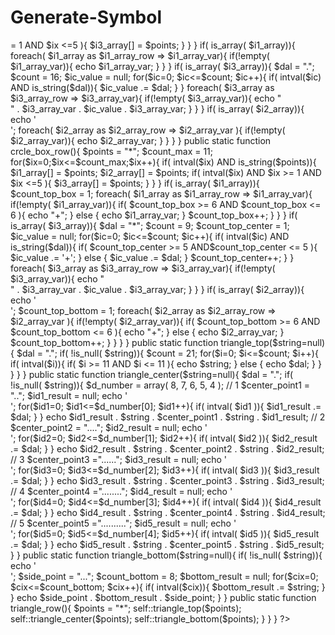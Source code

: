 Generate-Symbol
===============
<?php
if( !class_exists( 'SYMBOLS' ) ){
    
    class SYMBOLS{
        
        public static function crcle_row(){
            $points = "*";
            $count_max = 10; 
            for($ix=0;$ix<=$count_max;$ix++){
                if( intval($ix) AND is_string($points)){
                    $i1_array[] = $points;
                    $i2_array[] = $points;
                    if( intval($ix) AND $ix >= 1 AND $ix <=5 ){
                       $i3_array[] = $points;
                    }
                }
            }
            
            if( is_array( $i1_array)){
                foreach( $i1_array as $i1_array_row => $i1_array_var){
                    if(!empty( $i1_array_var)){
                         echo $i1_array_var;
                    }
                }
            }
            
            if( is_array( $i3_array)){
                $dal = ".";
                $count = 16;
                $ic_value = null;
                for($ic=0; $ic<=$count; $ic++){
                    if( intval($ic) AND is_string($dal)){
                        $ic_value .= $dal;
                    }
                }
                foreach( $i3_array as $i3_array_row => $i3_array_var){
                    if(!empty( $i3_array_var)){
                         echo "<br/>" . $i3_array_var . $ic_value . $i3_array_var;
                    }
                }
            }
            
            if( is_array( $i2_array)){
                echo '<br/>';
                foreach( $i2_array as $i2_array_row => $i2_array_var ){
                    if(!empty( $i2_array_var)){
                         echo $i2_array_var;
                    }
                }
            }   
        }
        
        public static function crcle_box_row(){
            $points = "*";
            $count_max = 11; 
            for($ix=0;$ix<=$count_max;$ix++){
                if( intval($ix) AND is_string($points)){
                    $i1_array[] = $points;
                    $i2_array[] = $points;
                    if( intval($ix) AND $ix >= 1 AND $ix <=5 ){
                       $i3_array[] = $points;
                    }
                }
            }
            
            if( is_array( $i1_array)){
                $count_top_box = 1;
                foreach( $i1_array as $i1_array_row => $i1_array_var){
                    if(!empty( $i1_array_var)){
                         if( $count_top_box >= 6 AND $count_top_box <= 6 ){
                             echo "+";
                         } else {
                             echo $i1_array_var;
                         }
                         $count_top_box++;
                    }
                }
            }
            
            if( is_array( $i3_array)){
                $dal = "*";
                $count = 9;
                $count_top_center = 1;
                $ic_value = null;
                for($ic=0; $ic<=$count; $ic++){
                    if( intval($ic) AND is_string($dal)){
                        if( $count_top_center >= 5 AND$count_top_center <= 5 ){
                            $ic_value .= '+';
                        } else {
                            $ic_value .= $dal;
                        }
                        
                        $count_top_center++;
                    }
                }
                
                foreach( $i3_array as $i3_array_row => $i3_array_var){
                    if(!empty( $i3_array_var)){
                        echo "<br/>" . $i3_array_var . $ic_value . $i3_array_var;
                    }
                }
            }
            
            if( is_array( $i2_array)){
                echo '<br/>';
                $count_top_bottom = 1;
                foreach( $i2_array as $i2_array_row => $i2_array_var ){
                    if(!empty( $i2_array_var)){
                         if( $count_top_bottom >= 6 AND $count_top_bottom <= 6 ){
                             echo "+"; 
                         } else {   
                             echo $i2_array_var;
                         }
                         
                         $count_top_bottom++;
                    }
                }
            }   
        }
        
        
        public static function triangle_top($string=null){
            $dal = ".";
            if( !is_null( $string)){
                $count = 21;
                for($i=0; $i<=$count; $i++){
                     if( intval($i)){
                          if( $i >= 11 AND $i <= 11 ){
                              echo $string;
                          } else {
                              echo $dal;
                          }
                     }
                }
            }
        }
        
        public static function triangle_center($string=null){
            $dal = ".";
            if( !is_null( $string)){
                
                 $d_number = array( 8, 7, 6, 5, 4 );
                 
                 // 1
                 $center_point1 = "..";
                 $id1_result = null;
                 echo '<br/>';
                 for($id1=0; $id1<=$d_number[0]; $id1++){
                    if( intval( $id1 )){
                        $id1_result .= $dal;
                    }
                 }
                 echo $id1_result . $string . $center_point1 . $string . $id1_result;
                 
                 // 2
                 $center_point2 = "....";
                 $id2_result = null;
                 echo '<br/>';
                 for($id2=0; $id2<=$d_number[1]; $id2++){
                    if( intval( $id2 )){
                        $id2_result .= $dal;
                    }
                 }
                 echo $id2_result . $string . $center_point2 . $string . $id2_result;
                 
                 // 3 
                 $center_point3 ="......";
                 $id3_result = null;
                 echo '<br/>';
                 for($id3=0; $id3<=$d_number[2]; $id3++){
                    if( intval( $id3 )){
                        $id3_result .= $dal;
                    }
                 }
                 echo $id3_result . $string . $center_point3 . $string . $id3_result;
                 
                 // 4         
                 $center_point4 ="........";
                 $id4_result = null;
                 echo '<br/>';
                 for($id4=0; $id4<=$d_number[3]; $id4++){
                    if( intval( $id4 )){
                        $id4_result .= $dal;
                    }
                 }
                 echo $id4_result . $string . $center_point4 . $string . $id4_result;
                 
                 // 5
                 $center_point5 ="..........";
                 $id5_result = null;
                 echo '<br/>';
                 for($id5=0; $id5<=$d_number[4]; $id5++){
                    if( intval( $id5 )){
                        $id5_result .= $dal;
                    }
                 }
                 echo $id5_result . $string . $center_point5 . $string . $id5_result;
            }
        }
        
        public static function triangle_bottom($string=null){
            if( !is_null( $string)){
                 echo '<br/>';
                 $side_point = "...";
                 $count_bottom = 8;
                 $bottom_result = null;
                 for($cix=0; $cix<=$count_bottom; $cix++){
                     if( intval($cix)){
                          $bottom_result .= $string; 
                     }
                 }
                 echo  $side_point . $bottom_result . $side_point;
            } 
        }
        
        public static function triangle_row(){
            $points = "*";
            self::triangle_top($points);
            self::triangle_center($points);
            self::triangle_bottom($points);
        }
    }
}
?>

<div class="cryle" style="float: left;width: 110px;"><?php echo SYMBOLS::crcle_row(); ?></div>
<div class="cryle_box" style="float: left;width: 110px;"><?php echo SYMBOLS::crcle_box_row(); ?></div>
<div class="triangle" style="float: left;width: 110px;"><?php echo SYMBOLS::triangle_row(); ?></div>
